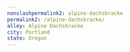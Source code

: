 ```yaml
---
﻿nonslashpermalink2: alpine-dachsbracke
permalink2: /alpine-dachsbracke/
alley: Alpine Dachsbracke
city: Portland
state: Oregon
---
```

